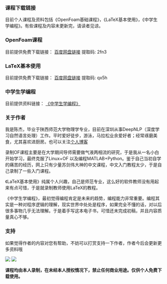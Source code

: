 ### 课程下载链接
目前个人课程及资料包括《OpenFoam基础课程》，《LaTeX基本使用》，《中学生学编程》。有些课程及内容未更新完，请读者见谅。

### OpenFoam课程
目前提供免费下载链接：
[百度网盘链接](https://pan.baidu.com/s/1ZdFREVN3VeO_Nf9Yiuf5Jw) 提取码: 2fn3 

### LaTeX基本使用
目前提供免费下载链接：
[百度网盘链接](https://pan.baidu.com/s/1Jhvh6A2jXWWxk5Bl6Nr51g) 提取码: qx5h 

### 中学生学编程
目前提供资料链接：
[《中学生学编程》](https://blackedu.readthedocs.io/zh_CN/latest/)

### 关于作者
我是陈杰，毕业于陕西师范大学物理学专业，目前在深圳从事DeepNLP（深度学习自然语言处理）工作。平时爱好徒步，游泳，马拉松业余爱好者；经常琢磨美食，尤其喜欢进厨房。也可以关注[个人博客](http://www.blackedu.vip/)

录制OF课程主要是在大学期间导师需要做气液两相流的研究，于是我从一名小白开始学习，最终克服了Linux+OF 以及编程MATLAB+Python。鉴于自己当初自学的痛苦的经历，网上只有少量苏剑伟大神的中文课程，中文入门教程太少，于是自己录制了一些入门课程。

《LaTeX基本使用》纯属个人兴趣，自己是师范专业，这么好的软件教师没有用起来有点可惜，于是就录制教师使用LaTeX的教程。

《中学生学编程》，最初觉得编程肯定是未来的趋势，编程能力非常重要。编程其实是一种对程序逻辑的理解，现实世界中处处是程序，如果完全不懂的话，对以后很多事物几乎无法理解。于是着手写这本电子书，可惜还未完成初稿，并且内容质量真心不够。

### 支持
如果觉得作者的内容对您有帮助，不妨可以打赏支持一下作者，作者今后会更新更多资料哦

![](https://raw.githubusercontent.com/blackedu/blackedu.github.io/master/images/alipay.png)
![](https://raw.githubusercontent.com/blackedu/blackedu.github.io/master/images/wechatpay.png)

**课程均由本人录制，在未经本人授权情况下，禁止任何商业用途。仅供个人免费下载使用。**
